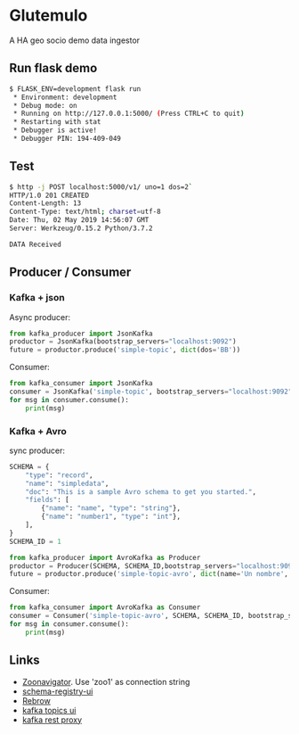 # Glutemulo

A HA geo socio demo data ingestor


## Run flask demo

```bash
$ FLASK_ENV=development flask run
 * Environment: development
 * Debug mode: on
 * Running on http://127.0.0.1:5000/ (Press CTRL+C to quit)
 * Restarting with stat
 * Debugger is active!
 * Debugger PIN: 194-409-049
```

## Test

```bash
$ http -j POST localhost:5000/v1/ uno=1 dos=2`
HTTP/1.0 201 CREATED
Content-Length: 13
Content-Type: text/html; charset=utf-8
Date: Thu, 02 May 2019 14:56:07 GMT
Server: Werkzeug/0.15.2 Python/3.7.2

DATA Received
```

## Producer / Consumer

### Kafka + json

Async producer:

```python
from kafka_producer import JsonKafka
productor = JsonKafka(bootstrap_servers="localhost:9092")
future = productor.produce('simple-topic', dict(dos='BB'))
```

Consumer:
```python
from kafka_consumer import JsonKafka
consumer = JsonKafka('simple-topic', bootstrap_servers="localhost:9092")
for msg in consumer.consume():
    print(msg)
```

### Kafka + Avro

sync producer:

```python
SCHEMA = {
    "type": "record",
    "name": "simpledata",
    "doc": "This is a sample Avro schema to get you started.",
    "fields": [
        {"name": "name", "type": "string"},
        {"name": "number1", "type": "int"},
    ],
}
SCHEMA_ID = 1
```

```python
from kafka_producer import AvroKafka as Producer
productor = Producer(SCHEMA, SCHEMA_ID,bootstrap_servers="localhost:9092")
future = productor.produce('simple-topic-avro', dict(name='Un nombre', number1=10))
```

Consumer:
```python
from kafka_consumer import AvroKafka as Consumer
consumer = Consumer('simple-topic-avro', SCHEMA, SCHEMA_ID, bootstrap_servers="localhost:9092")
for msg in consumer.consume():
    print(msg)
```


## Links

- [Zoonavigator](http://localhost:8004). Use 'zoo1' as connection string
- [schema-registry-ui](http://localhost:8001)
- [Rebrow](http://localhost:5001)
- [kafka topics ui](http://localhost:8000)
- [kafka rest proxy](http://localhost:8082)

